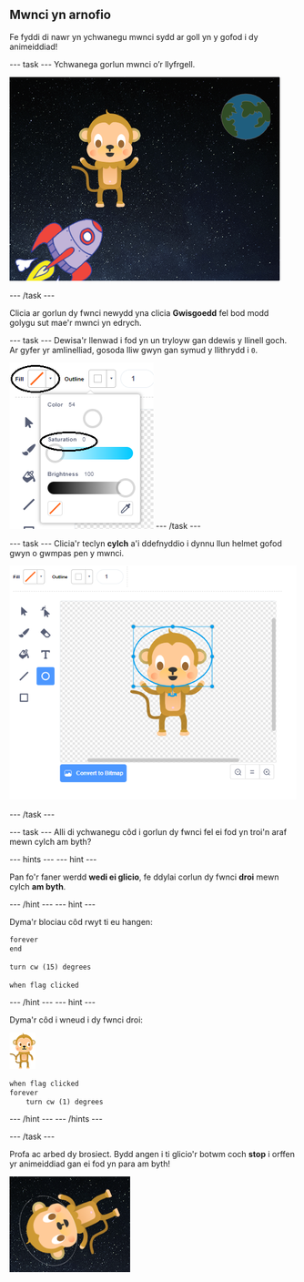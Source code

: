 ## Mwnci yn arnofio

Fe fyddi di nawr yn ychwanegu mwnci sydd ar goll yn y gofod i dy animeiddiad!

\--- task \--- Ychwanega gorlun mwnci o’r llyfrgell.

![Ychwanegu corlun mwnci](images/space-monkey-sprite.png)

\--- /task \---

Clicia ar gorlun dy fwnci newydd yna clicia **Gwisgoedd** fel bod modd golygu sut mae'r mwnci yn edrych.

\--- task \--- Dewisa'r llenwad i fod yn un tryloyw gan ddewis y llinell goch. Ar gyfer yr amlinelliad, gosoda lliw gwyn gan symud y llithrydd i `0`.

![Gwneud lliw gwyn](images/make-white.png) \--- /task \---

\--- task \--- Clicia'r teclyn **cylch** a'i ddefnyddio i dynnu llun helmet gofod gwyn o gwmpas pen y mwnci.

![Helmet mwnci i'r gofod](images/space-monkey-edit.png)

\--- /task \---

\--- task \--- Alli di ychwanegu côd i gorlun dy fwnci fel ei fod yn troi'n araf mewn cylch am byth?

\--- hints \--- \--- hint \---

Pan fo'r faner werdd **wedi ei glicio**, fe ddylai corlun dy fwnci **droi** mewn cylch **am byth**.

\--- /hint \--- \--- hint \---

Dyma'r blociau côd rwyt ti eu hangen:

```blocks3
forever
end

turn cw (15) degrees

when flag clicked
```

\--- /hint \--- \--- hint \---

Dyma'r côd i wneud i dy fwnci droi:

![Corlun mwnci](images/sprite-monkey.png)

```blocks3
when flag clicked
forever
    turn cw (1) degrees
```

\--- /hint \--- \--- /hints \---

\--- /task \---

Profa ac arbed dy brosiect. Bydd angen i ti glicio'r botwm coch **stop** i orffen yr animeiddiad gan ei fod yn para am byth!

![Profia'r mwnci sy'n troi](images/space-spin-test.png)